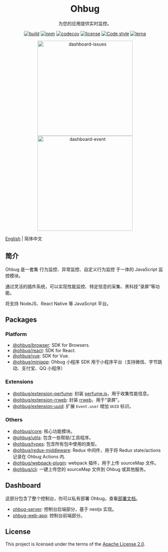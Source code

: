 <div align="center">
  <h1>Ohbug</h1>
  <p>为您的应用提供实时监控。</p>

  [![build](https://img.shields.io/github/workflow/status/ohbug-org/ohbug/Node.js%20CI/master?style=flat-square)](https://github.com/ohbug-org/ohbug/actions?query=workflow%3A%22Node.js+CI%22)
  [![npm](https://img.shields.io/npm/v/@ohbug/core.svg?style=flat-square)](https://www.npmjs.com/package/@ohbug/core)
  [![codecov](https://img.shields.io/codecov/c/github/ohbug-org/ohbug.svg?style=flat-square)](https://codecov.io/gh/ohbug-org/ohbug)
  [![license](https://img.shields.io/github/license/ohbug-org/ohbug?style=flat-square)](https://github.com/ohbug-org/ohbug/blob/master/LICENSE)
  [![Code style](https://img.shields.io/badge/code_style-prettier-ff69b4.svg?style=flat-square)](https://github.com/prettier/prettier)
  [![lerna](https://img.shields.io/badge/maintained%20with-lerna-cc00ff.svg?style=flat-square)](https://lerna.js.org/)
</div>

<p align="center">
  <img width="300" src="https://raw.githubusercontent.com/ohbug-org/ohbug-website/master/static/images/dashboard-issues.png" alt="dashboard-issues">
  <img width="300" src="https://raw.githubusercontent.com/ohbug-org/ohbug-website/master/static/images/dashboard-event.png" alt="dashboard-event">
</p>

[English](./README.md) | 简体中文

## 简介

Ohbug 是一套集 行为监控、异常监控、自定义行为监控 于一体的 JavaScript 监控模块。

通过灵活的插件系统，可以实现性能监控、特定信息的采集、黑科技“录屏“等功能。

将支持 NodeJS、React Native 等 JavaScript 平台。

## Packages

### Platform

- [@ohbug/browser](./packages/ohbug-browser): SDK for Browsers.
- [@ohbug/react](./packages/ohbug-react): SDK for React.
- [@ohbug/vue](./packages/ohbug-vue): SDK for Vue.
- [@ohbug/miniapp](https://github.com/ohbug-org/ohbug-miniapp): Ohbug 小程序 SDK 用于小程序平台（支持微信、字节跳动、支付宝、QQ 小程序）

### Extensions

- [@ohbug/extension-perfume](./packages/ohbug-extension-perfume): 封装 [perfume.js](https://github.com/Zizzamia/perfume.js)，用于收集性能信息。
- [@ohbug/extension-rrweb](./packages/ohbug-extension-rrweb): 封装 [rrweb](https://github.com/rrweb-io/rrweb)，用于“录屏”。
- [@ohbug/extension-uuid](./packages/ohbug-extension-uuid): 扩展 `Event.user` 增加 `UUID` 标识。

### Others

- [@ohbug/core](./packages/ohbug-core): 核心功能模块。
- [@ohbug/utils](./packages/ohbug-utils): 包含一些帮助/工具程序。
- [@ohbug/types](./packages/ohbug-types): 包含所有包中使用的类型。
- [@ohbug/redux-middleware](./packages/ohbug-redux-middleware): Redux 中间件，用于将 Redux state/actions 记录在 Ohbug Actions 内.
- [@ohbug/webpack-plugin](./packages/ohbug-webpack-plugin): webpack 插件，用于上传 sourceMap 文件。
- [@ohbug/cli](https://github.com/ohbug-org/ohbug-cli): 一键上传您的 sourceMap 文件到 Ohbug 或其他服务。

## Dashboard

这部分包含了整个控制台，你可以私有部署 Ohbug，查看[部署文档](https://github.com/ohbug-org/ohbug-server/blob/master/setup.md)。

- [ohbug-server](https://github.com/ohbug-org/ohbug-server): 控制台后端部分，基于 nestjs 实现。
- [ohbug-web-app](https://github.com/ohbug-org/ohbug-web-app): 控制台前端部分。

## License

This project is licensed under the terms of the [Apache License 2.0](https://github.com/ohbug-org/ohbug/blob/master/LICENSE).
